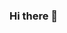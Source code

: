 ### Hi there 👋

<!--
**Umairican/Umairican** is a ✨ _special_ ✨ repository because its `README.md` (this file) appears on your GitHub profile.

Here are some ideas to get you started:

- 🔭 I’m currently working on ... Further projects utilizing NLP and screenplays
- 🌱 I’m currently learning ... Reinforcement Learning through a Udemy Course
- 👯 I’m looking to collaborate on ... Projects that involve NLP and text generation
- 🤔 I’m looking for help with ... My career. Currently seeking opportunities
- 💬 Ask me about ... How to live in other countries and get out of your comfort zone
- 📫 How to reach me: ... You can reach me on Linkedin!
- 😄 Pronouns: ... He/Him/His
- ⚡ Fun fact: ... I have a Welsh surname, but am not of Welsh heritage (no we didn't buy the name at the shop)
-->
